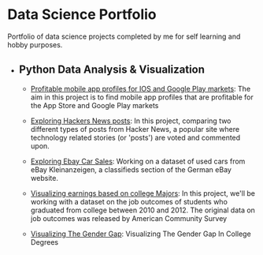 # Data Science Portfolio
Portfolio of data science projects completed by me for self learning and hobby purposes.

- ## Python Data Analysis & Visualization
  - [Profitable mobile app profiles for IOS and Google Play markets](https://github.com/syedshussaini/data-science-portfolio/blob/master/Python_DA_and_viz/IOS-GooglePlay-Profitable-Apps.ipynb): The aim in this project is to find mobile app profiles that are profitable for the App Store and Google Play markets

  - [Exploring Hackers News posts](Python_DA_and_viz/Hacker_noon_news_Project.ipynb): In this project, comparing two different types of posts from Hacker News, a popular site where technology related stories (or 'posts') are voted and commented upon.

  - [Exploring Ebay Car Sales](Python_DA_and_viz/exploring_ebay_car_sales.ipynb): Working on a dataset of used cars from eBay Kleinanzeigen, a classifieds section of the German eBay website.

  - [Visualizing earnings based on college Majors](Python_DA_and_viz/Visualizing_college_grands_earnings.ipynb): In this project, we'll be working with a dataset on the job outcomes of students who graduated from college between 2010 and 2012. The original data on job outcomes was released by American Community Survey

  - [Visualizing The Gender Gap](Python_DA_and_viz/Visualizing_The_Gender_Gap.ipynb): Visualizing The Gender Gap In College Degrees
